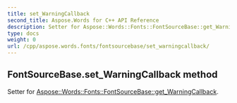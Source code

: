 ```yaml
---
title: set_WarningCallback
second_title: Aspose.Words for C++ API Reference
description: Setter for Aspose::Words::Fonts::FontSourceBase::get_WarningCallback. 
type: docs
weight: 0
url: /cpp/aspose.words.fonts/fontsourcebase/set_warningcallback/
---
```

## FontSourceBase.set_WarningCallback method


Setter for [Aspose::Words::Fonts::FontSourceBase::get_WarningCallback](./get_warningcallback/).

